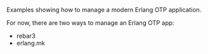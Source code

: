 Examples showing how to manage a modern Erlang OTP application.

For now, there are two ways to manage an Erlang OTP app:
* rebar3
* erlang.mk